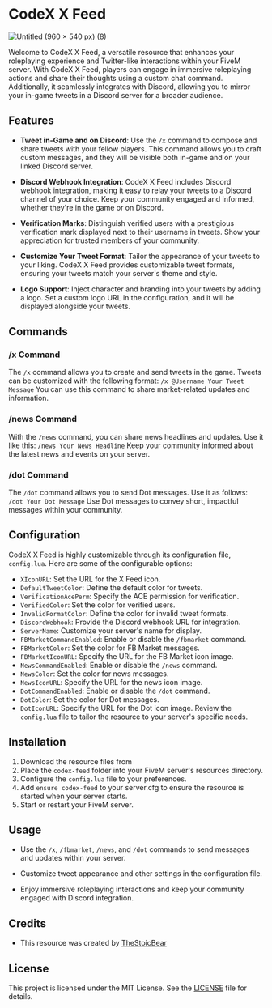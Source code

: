 # CodeX X Feed

![Untitled (960 × 540 px) (8)](https://github.com/5M-CodeX/codex-feed/assets/112611821/ec0386c8-d75f-4cde-be86-a67dd6d503bf)

Welcome to CodeX X Feed, a versatile resource that enhances your roleplaying experience and Twitter-like interactions within your FiveM server. With CodeX X Feed, players can engage in immersive roleplaying actions and share their thoughts using a custom chat command. Additionally, it seamlessly integrates with Discord, allowing you to mirror your in-game tweets in a Discord server for a broader audience.

## Features

- **Tweet in-Game and on Discord**: Use the `/x` command to compose and share tweets with your fellow players. This command allows you to craft custom messages, and they will be visible both in-game and on your linked Discord server.

- **Discord Webhook Integration**: CodeX X Feed includes Discord webhook integration, making it easy to relay your tweets to a Discord channel of your choice. Keep your community engaged and informed, whether they're in the game or on Discord.

- **Verification Marks**: Distinguish verified users with a prestigious verification mark displayed next to their username in tweets. Show your appreciation for trusted members of your community.

- **Customize Your Tweet Format**: Tailor the appearance of your tweets to your liking. CodeX X Feed provides customizable tweet formats, ensuring your tweets match your server's theme and style.

- **Logo Support**: Inject character and branding into your tweets by adding a logo. Set a custom logo URL in the configuration, and it will be displayed alongside your tweets.

## Commands

### /x Command

The `/x` command allows you to create and send tweets in the game. Tweets can be customized with the following format:
`/x @Username Your Tweet Message`
You can use this command to share market-related updates and information.

### /news Command

With the `/news` command, you can share news headlines and updates. Use it like this:
`/news Your News Headline`
Keep your community informed about the latest news and events on your server.

### /dot Command

The `/dot` command allows you to send Dot messages. Use it as follows:
`/dot Your Dot Message`
Use Dot messages to convey short, impactful messages within your community.

## Configuration

CodeX X Feed is highly customizable through its configuration file, `config.lua`. Here are some of the configurable options:
- `XIconURL`: Set the URL for the X Feed icon.
- `DefaultTweetColor`: Define the default color for tweets.
- `VerificationAcePerm`: Specify the ACE permission for verification.
- `VerifiedColor`: Set the color for verified users.
- `InvalidFormatColor`: Define the color for invalid tweet formats.
- `DiscordWebhook`: Provide the Discord webhook URL for integration.
- `ServerName`: Customize your server's name for display.
- `FBMarketCommandEnabled`: Enable or disable the `/fbmarket` command.
- `FBMarketColor`: Set the color for FB Market messages.
- `FBMarketIconURL`: Specify the URL for the FB Market icon image.
- `NewsCommandEnabled`: Enable or disable the `/news` command.
- `NewsColor`: Set the color for news messages.
- `NewsIconURL`: Specify the URL for the news icon image.
- `DotCommandEnabled`: Enable or disable the `/dot` command.
- `DotColor`: Set the color for Dot messages.
- `DotIconURL`: Specify the URL for the Dot icon image.
Review the `config.lua` file to tailor the resource to your server's specific needs.

## Installation

1. Download the resource files from 
2. Place the `codex-feed` folder into your FiveM server's resources directory.
3. Configure the `config.lua` file to your preferences.
4. Add `ensure codex-feed` to your server.cfg to ensure the resource is started when your server starts.
5. Start or restart your FiveM server.

## Usage

- Use the `/x`, `/fbmarket`, `/news`, and `/dot` commands to send messages and updates within your server.

- Customize tweet appearance and other settings in the configuration file.

- Enjoy immersive roleplaying interactions and keep your community engaged with Discord integration.

## Credits

- This resource was created by [TheStoicBear](https://github.com/thestoicbear)

## License

This project is licensed under the MIT License. See the [LICENSE](LICENSE) file for details.


